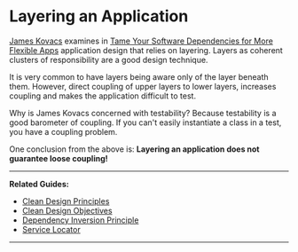 # Layering an Application

[James Kovacs][1] examines in [Tame Your Software Dependencies for More Flexible Apps][2] 
application design that relies on layering. Layers as coherent clusters of responsibility are a good 
design technique. 

It is very common to have layers being aware only of the layer beneath them. However, direct 
coupling of upper layers to lower layers, increases coupling and makes the application difficult to 
test. 

Why is James Kovacs concerned with testability? Because testability is a good barometer of coupling. 
If you can't easily instantiate a class in a test, you have a coupling problem.

One conclusion from the above is: **Layering an application does not guarantee loose coupling!**

---

**Related Guides:**

- [Clean Design Principles][3]
- [Clean Design Objectives][4]
- [Dependency Inversion Principle][5]
- [Service Locator][6]

---

[1]: http://jameskovacs.com/2008/03/13/loosen-up-tame-your-software-dependencies-for-more-flexible-apps/
[2]: http://download.microsoft.com/download/3/A/7/3A7FA450-1F33-41F7-9E6D-3AA95B5A6AEA/MSDNMagazineMarch2008en-us.chm
[3]: /Guides/Clean%20Design/Clean%20Design%20Principles
[4]: /Guides/Clean%20Design/Clean%20Design%20Objectives
[5]: /Guides/Clean%20Design/Dependency%20Inversion%20Principle
[6]: /Guides/Clean%20Design/Service%20Locator

